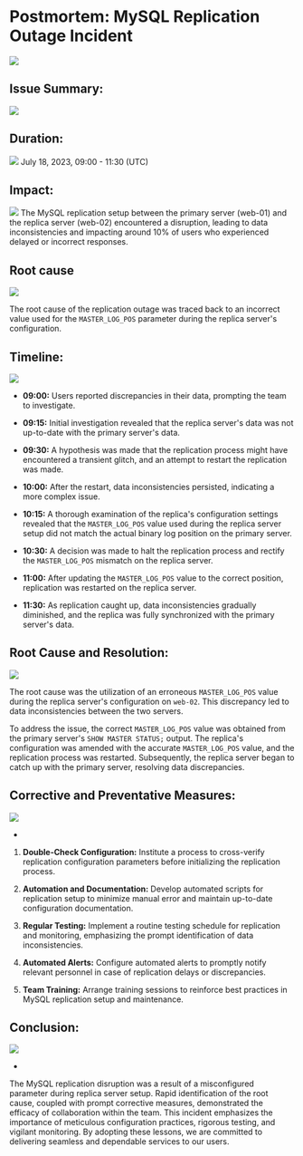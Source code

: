 # Postmortem: MySQL Replication Outage Incident
![](https://t3.ftcdn.net/jpg/04/92/09/72/240_F_492097246_yagE8x9Uk8M9IekPy7GBuE0x1Uoa7esD.jpg)

## Issue Summary:
![](https://www.newswire.com/blog/wp-content/uploads/2015/02/Expert-Strategies-for-Writing-Your-Press-Release-Summary.jpg)


## Duration:
![](https://wcpt.com.au/wp-content/uploads/2018/07/duration.png)
July 18, 2023, 09:00 - 11:30 (UTC)

## Impact:
![](http://impactpromotions.net/images/impact.png)
The MySQL replication setup between the primary server (web-01) and the replica server (web-02) encountered a disruption, leading to data inconsistencies and impacting around 10% of users who experienced delayed or incorrect responses.
                                        
## Root cause                                         
![](https://blog.systemsengineering.com/hs-fs/hubfs/blog-files/Root%20Cause.jpg?width=600&name=Root%20Cause.jpg)


The root cause of the replication outage was traced back to an incorrect value used for the `MASTER_LOG_POS` parameter during the replica server's configuration.

## Timeline:
![](https://1.bp.blogspot.com/-grk7HcKuVbI/ULazwsVWpEI/AAAAAAAAAKQ/zKM1R2DuGJ8/s1600/vuBE+Image+7+whats+the+time+mr+wolf+by+monkeyc+dot+net+CC+BY-SA.jpg)

- **09:00:** Users reported discrepancies in their data, prompting the team to investigate.

- **09:15:** Initial investigation revealed that the replica server's data was not up-to-date with the primary server's data.

- **09:30:** A hypothesis was made that the replication process might have encountered a transient glitch, and an attempt to restart the replication was made.

- **10:00:** After the restart, data inconsistencies persisted, indicating a more complex issue.

- **10:15:** A thorough examination of the replica's configuration settings revealed that the `MASTER_LOG_POS` value used during the replica server setup did not match the actual binary log position on the primary server.

- **10:30:** A decision was made to halt the replication process and rectify the `MASTER_LOG_POS` mismatch on the replica server.

- **11:00:** After updating the `MASTER_LOG_POS` value to the correct position, replication was restarted on the replica server.

- **11:30:** As replication caught up, data inconsistencies gradually diminished, and the replica was fully synchronized with the primary server's data.


## Root Cause and Resolution:
![](https://www.foodsafety-experts.com/wp-content/uploads/Root_cause.jpg )

The root cause was the utilization of an erroneous `MASTER_LOG_POS` value during the replica server's configuration on `web-02`. This discrepancy led to data inconsistencies between the two servers.

To address the issue, the correct `MASTER_LOG_POS` value was obtained from the primary server's `SHOW MASTER STATUS;` output. The replica's configuration was amended with the accurate `MASTER_LOG_POS` value, and the replication process was restarted. Subsequently, the replica server began to catch up with the primary server, resolving data discrepancies.

## Corrective and Preventative Measures:
![](https://batalas.co.uk/wp-content/uploads/Correction-corrective-action-and-preventive-action.jpg)

-
1. **Double-Check Configuration:** Institute a process to cross-verify replication configuration parameters before initializing the replication process.

2. **Automation and Documentation:** Develop automated scripts for replication setup to minimize manual error and maintain up-to-date configuration documentation.

3. **Regular Testing:** Implement a routine testing schedule for replication and monitoring, emphasizing the prompt identification of data inconsistencies.

4. **Automated Alerts:** Configure automated alerts to promptly notify relevant personnel in case of replication delays or discrepancies.

5. **Team Training:** Arrange training sessions to reinforce best practices in MySQL replication setup and maintenance.

## Conclusion:
![](https://www.free-power-point-templates.com/articles/wp-content/uploads/2013/04/conclussions-ppt-template.jpg)

-
The MySQL replication disruption was a result of a misconfigured parameter during replica server setup. Rapid identification of the root cause, coupled with prompt corrective measures, demonstrated the efficacy of collaboration within the team. This incident emphasizes the importance of meticulous configuration practices, rigorous testing, and vigilant monitoring. By adopting these lessons, we are committed to delivering seamless and dependable services to our users.
